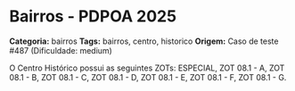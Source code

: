# Bairros - PDPOA 2025

**Categoria:** bairros
**Tags:** bairros, centro, historico
**Origem:** Caso de teste #487 (Dificuldade: medium)

O Centro Histórico possui as seguintes ZOTs: ESPECIAL, ZOT 08.1 - A, ZOT 08.1 - B, ZOT 08.1 - C, ZOT 08.1 - D, ZOT 08.1 - E, ZOT 08.1 - F, ZOT 08.1 - G.